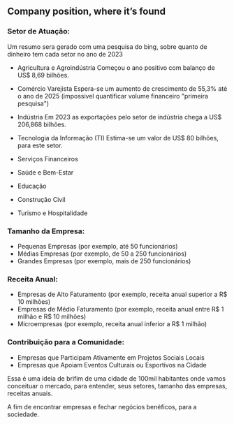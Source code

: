 ## Company position, where it’s found

### Setor de Atuação:
Um resumo sera gerado com uma pesquisa do bing, sobre quanto de dinheiro tem cada setor no ano de 2023
 - Agricultura e Agroindústria
Começou o ano positivo com balanço de US$ 8,69 bilhões.

 - Comércio Varejista
Espera-se um aumento de crescimento de 55,3% até o ano de 2025 (impossivel quantificar volume financeiro "primeira pesquisa")

 - Indústria
Em 2023 as exportações pelo setor de indústria chega a US$ 206,868 bilhões.

 - Tecnologia da Informação (TI)
Estima-se um valor de US$ 80 bilhões, para este setor.

 - Serviços Financeiros

 - Saúde e Bem-Estar

 - Educação

 - Construção Civil
 
 - Turismo e Hospitalidade

 ### Tamanho da Empresa:
 - Pequenas Empresas (por exemplo, até 50 funcionários)
 - Médias Empresas (por exemplo, de 50 a 250 funcionários)
 - Grandes Empresas (por exemplo, mais de 250 funcionários)

 ### Receita Anual:
 - Empresas de Alto Faturamento (por exemplo, receita anual superior a R$ 10 milhões)
 - Empresas de Médio Faturamento (por exemplo, receita anual entre R$ 1 milhão e R$ 10 milhões)
 - Microempresas (por exemplo, receita anual inferior a R$ 1 milhão)

 ### Contribuição para a Comunidade:
 - Empresas que Participam Ativamente em Projetos Sociais Locais
 - Empresas que Apoiam Eventos Culturais ou Esportivos na Cidade

Essa é uma ideia de brifim de uma cidade de 100mil habitantes onde vamos conceituar o mercado, para entender, seus setores, tamanho das empresas, receitas anuais.

A fim de encontrar empresas e fechar negócios benéficos, para a sociedade.